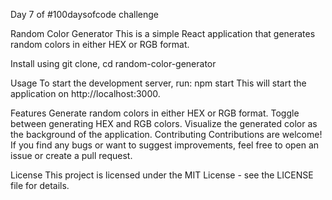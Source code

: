 Day 7 of #100daysofcode challenge

Random Color Generator
This is a simple React application that generates random colors in either HEX or RGB format.

Install using git clone, cd random-color-generator

Usage
To start the development server, run: npm start
This will start the application on http://localhost:3000.

Features
Generate random colors in either HEX or RGB format.
Toggle between generating HEX and RGB colors.
Visualize the generated color as the background of the application.
Contributing
Contributions are welcome! If you find any bugs or want to suggest improvements, feel free to open an issue or create a pull request.

License
This project is licensed under the MIT License - see the LICENSE file for details.